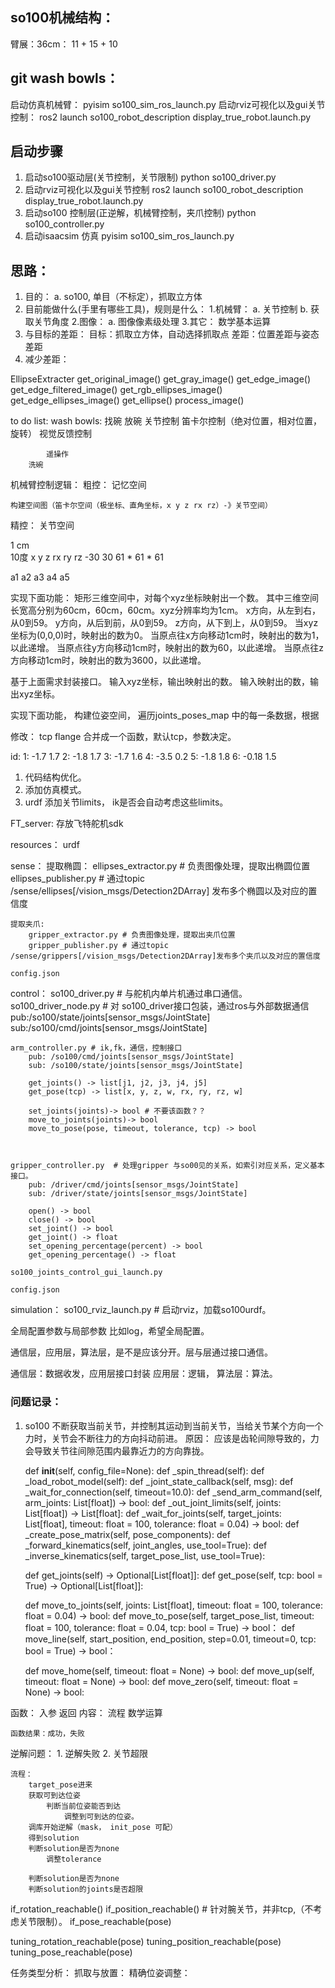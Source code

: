 ## so100机械结构：
臂展：36cm：  11 + 15 + 10 


## git wash bowls：

启动仿真机械臂： pyisim so100_sim_ros_launch.py
启动rviz可视化以及gui关节控制： ros2 launch so100_robot_description display_true_robot.launch.py


## 启动步骤
1. 启动so100驱动层(关节控制，关节限制)
    python so100_driver.py
2. 启动rviz可视化以及gui关节控制
    ros2 launch so100_robot_description display_true_robot.launch.py
3. 启动so100 控制层(正逆解，机械臂控制，夹爪控制)
    python so100_controller.py
4. 启动isaacsim 仿真
    pyisim so100_sim_ros_launch.py
    
## 思路：
1. 目的：
    a. so100, 单目（不标定），抓取立方体
2. 目前能做什么(手里有哪些工具)，规则是什么：
    1.机械臂：
        a. 关节控制 
        b. 获取关节角度
    2.图像：
        a. 图像像素级处理
    3.其它：
        数学基本运算
3. 与目标的差距：
    目标：抓取立方体，自动选择抓取点
    差距：位置差距与姿态差距
4. 减少差距：







EllipseExtracter
    get_original_image()
    get_gray_image()
    get_edge_image()
    get_edge_filtered_image()
    get_rgb_ellipses_image()
    get_edge_ellipses_image()
    get_ellipse()
    process_image()


to do list:
    wash bowls:
        找碗
        放碗
            关节控制
            笛卡尔控制（绝对位置，相对位置，旋转）
            视觉反馈控制

            遥操作
        洗碗





机械臂控制逻辑：
粗控：
    记忆空间

    构建空间图（笛卡尔空间（极坐标、直角坐标，x y z rx rz）-》关节空间）
    


精控：
    关节空间

1 cm  
10度
x y z
rx ry rz
-30 30
61 * 61 * 61


a1 a2 a3 a4 a5

实现下面功能：
矩形三维空间中，对每个xyz坐标映射出一个数。
其中三维空间长宽高分别为60cm，60cm，60cm。xyz分辨率均为1cm。
x方向，从左到右，从0到59。
y方向，从后到前，从0到59。
z方向，从下到上，从0到59。
当xyz坐标为(0,0,0)时，映射出的数为0。
当原点往x方向移动1cm时，映射出的数为1，以此递增。
当原点往y方向移动1cm时，映射出的数为60，以此递增。
当原点往z方向移动1cm时，映射出的数为3600，以此递增。

基于上面需求封装接口。
输入xyz坐标，输出映射出的数。
输入映射出的数，输出xyz坐标。






实现下面功能， 
构建位姿空间，
遍历joints_poses_map 中的每一条数据，根据



修改：
tcp flange 合并成一个函数，默认tcp，参数决定。



id:
1: -1.7 1.7
2: -1.8 1.7
3: -1.7 1.6
4: -3.5 0.2
5: -1.8 1.8
6: -0.18 1.5







1. 代码结构优化。
2. 添加仿真模式。
3. urdf 添加关节limits， ik是否会自动考虑这些limits。

FT_server:
    存放飞特舵机sdk

resources：
    urdf

sense：
    提取椭圆：
        ellipses_extractor.py # 负责图像处理，提取出椭圆位置
        ellipses_publisher.py # 通过topic /sense/ellipses[/vision_msgs/Detection2DArray] 发布多个椭圆以及对应的置信度

    提取夹爪:
        gripper_extractor.py # 负责图像处理，提取出夹爪位置
        gripper_publisher.py # 通过topic /sense/grippers[/vision_msgs/Detection2DArray]发布多个夹爪以及对应的置信度

    config.json

control：
    so100_driver.py # 与舵机内单片机通过串口通信。
    so100_driver_node.py # 对 so100_driver接口包装，通过ros与外部数据通信
        pub:/so100/state/joints[sensor_msgs/JointState]
        sub:/so100/cmd/joints[sensor_msgs/JointState] 

    arm_controller.py # ik,fk，通信，控制接口
        pub: /so100/cmd/joints[sensor_msgs/JointState] 
        sub: /so100/state/joints[sensor_msgs/JointState]

        get_joints() -> list[j1, j2, j3, j4, j5]
        get_pose(tcp) -> list[x, y, z, w, rx, ry, rz, w]

        set_joints(joints)-> bool # 不要该函数？？
        move_to_joints(joints)-> bool
        move_to_pose(pose, timeout, tolerance, tcp) -> bool
        

    
    gripper_controller.py  # 处理gripper 与so00见的关系，如索引对应关系，定义基本接口。
        pub: /driver/cmd/joints[sensor_msgs/JointState] 
        sub: /driver/state/joints[sensor_msgs/JointState]

        open() -> bool
        close() -> bool
        set_joint() -> bool
        get_joint() -> float
        set_opening_percentage(percent) -> bool
        get_opening_percentage() -> float

    so100_joints_control_gui_launch.py

    config.json

simulation：
    so100_rviz_launch.py # 启动rviz，加载so100urdf。


全局配置参数与局部参数
比如log，希望全局配置。

通信层，应用层，算法层，是不是应该分开。层与层通过接口通信。

通信层：数据收发，应用层接口封装
应用层：逻辑，
算法层：算法。



### 问题记录：

1. so100 不断获取当前关节，并控制其运动到当前关节，当给关节某个方向一个力时，关节会不断往力的方向抖动前进。
    原因： 应该是齿轮间隙导致的，力会导致关节往间隙范围内最靠近力的方向靠拢。

    def __init__(self, config_file=None):
    def _spin_thread(self):
    def _load_robot_model(self):
    def _joint_state_callback(self, msg):
    def _wait_for_connection(self, timeout=10.0):
    def _send_arm_command(self, arm_joints: List[float]) -> bool:
    def _out_joint_limits(self, joints: List[float]) -> List[float]:
    def _wait_for_joints(self, target_joints: List[float], timeout: float = 100, tolerance: float = 0.04) -> bool:
    def _create_pose_matrix(self, pose_components):
    def _forward_kinematics(self, joint_angles, use_tool=True):
    def _inverse_kinematics(self, target_pose_list, use_tool=True):

    def get_joints(self) -> Optional[List[float]]:
    def get_pose(self, tcp: bool = True) -> Optional[List[float]]:

    def move_to_joints(self, joints: List[float], timeout: float = 100, tolerance: float = 0.04) -> bool:
    def move_to_pose(self, target_pose_list, timeout: float = 100, tolerance: float = 0.04, tcp: bool = True) -> bool：
    def move_line(self, start_position, end_position, step=0.01, timeout=0, tcp: bool = True) -> bool：

    def move_home(self, timeout: float = None) -> bool:
    def move_up(self, timeout: float = None) -> bool:
    def move_zero(self, timeout: float = None) -> bool:


函数：
    入参
    返回
    内容： 
        流程
        数学运算

    函数结果：成功，失败

        
逆解问题：
    1. 逆解失败
    2. 关节超限


    流程：
        target_pose进来
        获取可到达位姿
            判断当前位姿能否到达
                调整到可到达的位姿。
        调库开始逆解（mask， init_pose 可配）
        得到solution
        判断solution是否为none
            调整tolerance

        判断solution是否为none
        判断solution的joints是否超限

if_rotation_reachable()
if_position_reachable()  # 针对腕关节，并非tcp,（不考虑关节限制）。
if_pose_reachable(pose)

tuning_rotation_reachable(pose)
tuning_position_reachable(pose)
tuning_pose_reachable(pose)


任务类型分析：
    抓取与放置：
    精确位姿调整：
